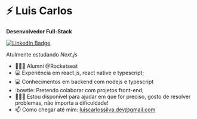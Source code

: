 # ⚡ Luis Carlos

**Desenvolvedor Full-Stack**

[![LinkedIn Badge](https://img.shields.io/badge/linkedin--%2300EBEB?style=for-the-badge&logo=linkedin&logoColor=white)](https://www.linkedin.com/in/luis-carlos-silva-8856881b4/)

Atulmente estudando _Next.js_

- 👨🏽‍🎓 Alumni @Rocketseat
- :computer: Experiência em react.js, react native e typescript;
- :computer: Conhecimentos em backend com nodejs e typescript
- :bowtie: Pretendo colaborar com projetos front-end;
- 👨🏽‍💻 Estou disponivel para ajudar em que for preciso, gosto de resolver problemas, não importa a dificuldade!
- 📫 Como chegar até mim: luiscarlossilva.dev@gmail.com
